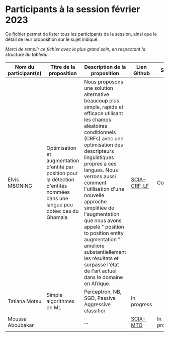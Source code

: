 # Participants à la session février 2023

Ce fichier permet de lister tous les participants de la session, ainsi que le détail de leur proposition sur le sujet indiqué.

*Merci de remplir ce fichier avec le plus grand soin, en respectant la structure du tableau*.

| **Nom du participant(s)** | **Titre de la proposition** | **Description de la proposition** | **Lien Github** | **Status**  |
|---------------------------|-----------------------------|-----------------------------------|-----------------|-------------|
| Elvis MBONING             | Optimisation et augmentation d'entité par position pour la détection d'entités nommées dans une langue peu dotée: cas du Ghomala | Nous proposons une solution alternative beaucoup plus simple, rapide et efficace utilisant les champs aléatoires conditionnels (CRFs) avec une optimisation des descripteurs linguistiques propres à ces langues. Nous verrons aussi comment l'utilisation d'une nouvelle approche simplifiée de l'augmentation que nous avons appelé " position to position entity augmentation "  améliore substantiellement les résultats et surpasse l'état de l'art actuel dans le domaine en Afrique. | [SCIA-CRF_LF](https://github.com/Levis0045/SCIA-CRF_LF) | Complete |
| Tatiana Moteu             | Simple algorithmes de ML    | Perceptron, NB, SGD, Passive Aggressive classifier  | In progress |
| Moussa Aboubakar          |                             | ...                              | [SCIA-MTO](https://github.com/abakamousa/NER-Sangkak-challenge)                | In progress            |
|                           |                             |                                   |                 |             |
